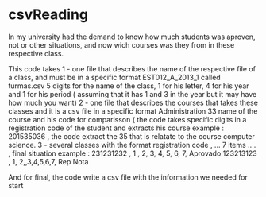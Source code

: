 # csvReading

In my university had the demand to know how much students was aproven, not or other situations, and now wich courses was they from in these 
respective class.

This code takes 
1 - one file that describes the name of the respective file of a class, and must be in a specific format 
EST012_A_2013_1 called turmas.csv
5 digits for the name of the class, 1 for his letter, 4 for his year and 1 for his period ( assuming that it has 1 and 3 in the year but it
may have how much you want)
2 - one file that describes the courses that takes these classes and it is a csv file in a specific format
Administration 33
name of the course and his code for comparisson ( the code takes specific digits in a registration code of the student and extracts his course
example : 201535036 , the code extract the 35 that is relatate to the course computer science.
3 - several classes with the format  registration code , ... 7 items .... , final situation
example : 231231232 , 1 , 2, 3, 4, 5, 6, 7, Aprovado
          123213123 , 1, 2,,3,4,5,6,7, Rep Nota

And for final, the code write a csv file with the information we needed for start


